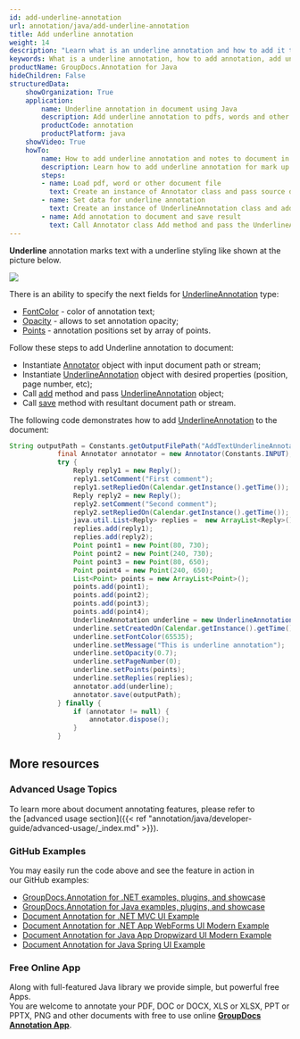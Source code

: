 ```yaml
---
id: add-underline-annotation
url: annotation/java/add-underline-annotation
title: Add underline annotation
weight: 14
description: "Learn what is an underline annotation and how to add it to a document programmatically using GroupDocs.Annotation for Java."
keywords: What is a underline annotation, how to add annotation, add underline annotation
productName: GroupDocs.Annotation for Java
hideChildren: False
structuredData:
    showOrganization: True
    application:
        name: Underline annotation in document using Java
        description: Add underline annotation to pdfs, words and other documents natively on mac, windows or ubuntu with high performance using Java language and GroupDocs.Annotation for Java APIs
        productCode: annotation
        productPlatform: java 
    showVideo: True
    howTo:
        name: How to add underline annotation and notes to document in Java
        description: Learn how to add underline annotation for mark up words, pdf or other document in Java step by step
        steps:
        - name: Load pdf, word or other document file
          text: Create an instance of Annotator class and pass source document file path as a constructor parameter. You may specify absolute or relative file path as per your requirements.
        - name: Set data for underline annotation
          text: Create an instance of UnderlineAnnotation class and add data for underline annotation.
        - name: Add annotation to document and save result
          text: Call Annotator class Add method and pass the UnderlineAnnotation object from the previous step as parameter then call Save method from Annotator class and pass the output filename as parameter.
---
```

**Underline** annotation marks text with a underline styling like shown at the picture below. 

![](annotation/java/images/add-underline-annotation.png)

There is an ability to specify the next fields for [UnderlineAnnotation](https://apireference.groupdocs.com/java/annotation/com.groupdocs.annotation.models.annotationmodels/UnderlineAnnotation) type:
*   [FontColor](https://apireference.groupdocs.com/annotation/java/com.groupdocs.annotation.models.annotationmodels/HighlightAnnotation#getFontColor()) - color of annotation text;
*   [Opacity](https://apireference.groupdocs.com/annotation/java/com.groupdocs.annotation.models.annotationmodels/AreaAnnotation#getOpacity()) - allows to set annotation opacity;
*   [Points](https://apireference.groupdocs.com/annotation/java/com.groupdocs.annotation.models.annotationmodels/HighlightAnnotation#getPoints()) - annotation positions set by array of points.
    

Follow these steps to add Underline annotation to document:

*   Instantiate [Annotator](https://apireference.groupdocs.com/java/annotation/com.groupdocs.annotation/Annotator) object with input document path or stream;
*   Instantiate [UnderlineAnnotation](https://apireference.groupdocs.com/java/annotation/com.groupdocs.annotation.models.annotationmodels/UnderlineAnnotation) object with desired properties (position, page number, etc);
*   Call [add](https://apireference.groupdocs.com/java/annotation/com.groupdocs.annotation/Annotator#add(com.groupdocs.annotation.models.annotationmodels.AnnotationBase)) method and pass [UnderlineAnnotation](https://apireference.groupdocs.com/java/annotation/com.groupdocs.annotation.models.annotationmodels/UnderlineAnnotation) object;
*   Call [save](https://apireference.groupdocs.com/java/annotation/com.groupdocs.annotation/Annotator#save(java.io.InputStream)) method with resultant document path or stream.

The following code demonstrates how to add [UnderlineAnnotation](https://apireference.groupdocs.com/java/annotation/com.groupdocs.annotation.models.annotationmodels/UnderlineAnnotation) to the document:

```java
String outputPath = Constants.getOutputFilePath("AddTextUnderlineAnnotation", FilenameUtils.getExtension(Constants.INPUT));
            final Annotator annotator = new Annotator(Constants.INPUT);
            try {
                Reply reply1 = new Reply();
                reply1.setComment("First comment");
                reply1.setRepliedOn(Calendar.getInstance().getTime());
                Reply reply2 = new Reply();
                reply2.setComment("Second comment");
                reply2.setRepliedOn(Calendar.getInstance().getTime());
                java.util.List<Reply> replies =  new ArrayList<Reply>();
                replies.add(reply1);
                replies.add(reply2);
                Point point1 = new Point(80, 730);
                Point point2 = new Point(240, 730);
                Point point3 = new Point(80, 650);
                Point point4 = new Point(240, 650);
                List<Point> points = new ArrayList<Point>();
                points.add(point1);
                points.add(point2);
                points.add(point3);
                points.add(point4);
                UnderlineAnnotation underline = new UnderlineAnnotation();
                underline.setCreatedOn(Calendar.getInstance().getTime());
                underline.setFontColor(65535);
                underline.setMessage("This is underline annotation");
                underline.setOpacity(0.7);
                underline.setPageNumber(0);
                underline.setPoints(points);
                underline.setReplies(replies);
                annotator.add(underline);
                annotator.save(outputPath);
            } finally {
                if (annotator != null) {
                    annotator.dispose();
                }
            }
```

## More resources
### Advanced Usage Topics
To learn more about document annotating features, please refer to the [advanced usage section]({{< ref "annotation/java/developer-guide/advanced-usage/_index.md" >}}).

### GitHub Examples
You may easily run the code above and see the feature in action in our GitHub examples:

*   [GroupDocs.Annotation for .NET examples, plugins, and showcase](https://github.com/groupdocs-annotation/GroupDocs.Annotation-for-.NET)
*   [GroupDocs.Annotation for Java examples, plugins, and showcase](https://github.com/groupdocs-annotation/GroupDocs.Annotation-for-Java)
*   [Document Annotation for .NET MVC UI Example](https://github.com/groupdocs-annotation/GroupDocs.Annotation-for-.NET-MVC)
*   [Document Annotation for .NET App WebForms UI Modern Example](https://github.com/groupdocs-annotation/GroupDocs.Annotation-for-.NET-WebForms)
*   [Document Annotation for Java App Dropwizard UI Modern Example](https://github.com/groupdocs-annotation/GroupDocs.Annotation-for-Java-Dropwizard)
*   [Document Annotation for Java Spring UI Example](https://github.com/groupdocs-annotation/GroupDocs.Annotation-for-Java-Spring)

### Free Online App
Along with full-featured Java library we provide simple, but powerful free Apps.  
You are welcome to annotate your PDF, DOC or DOCX, XLS or XLSX, PPT or PPTX, PNG and other documents with free to use online **[GroupDocs Annotation App](https://products.groupdocs.app/annotation)**.